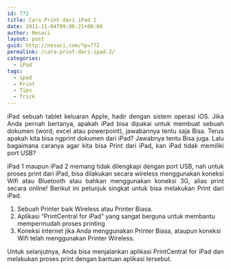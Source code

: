 ```yaml
---
id: 772
title: Cara Print dari iPad 2
date: 2011-11-04T09:06:21+00:00
author: Nesaci
layout: post
guid: http://nesaci.com/?p=772
permalink: /cara-print-dari-ipad-2/
categories:
  - iPad
tags:
  - ipad
  - Print
  - Tips
  - Trick
---
```

<p style="text-align: justify;">
  iPad sebuah tablet keluaran Apple, hadir dengan sistem operasi iOS. Jika Anda pernah bertanya, apakah iPad bisa dipakai untuk membuat sebuah dokumen (word, excel atau powerpoint), jawabannya tentu saja Bisa. Terus apakah kita bisa ngprint dokumen dari iPad? Jawabnya tentu Bisa juga. Lalu bagaimana caranya agar kita bisa Print dari iPad, kan iPad tidak memiliki port USB?
</p>

<p style="text-align: justify;">
  iPad 1 maupun iPad 2 memang tidak dilengkapi dengan port USB, nah untuk proses print dari iPad, bisa dilakukan secara wireless menggunakan koneksi Wifi atau Bluetooth atau bahkan menggunakan koneksi 3G, alias print secara online! Berikut ini petunjuk singkat untuk bisa melakukan Print dari iPad.<!--more-->
</p>

  1. Sebuah Printer baik Wireless atau Printer Biasa.
  2. Aplikasi “PrintCentral for iPad” yang sangat berguna untuk membantu mempermudah proses printing
  3. Koneksi internet jika Anda menggunakan Printer Biasa, ataupun koneksi Wifi telah menggunakan Printer Wireless.

<p style="text-align: justify;">
  Untuk selanjutnya, Anda bisa menjalankan aplikasi PrintCentral for iPad dan melakukan proses print dengan bantuan aplikasi tersebut.
</p>